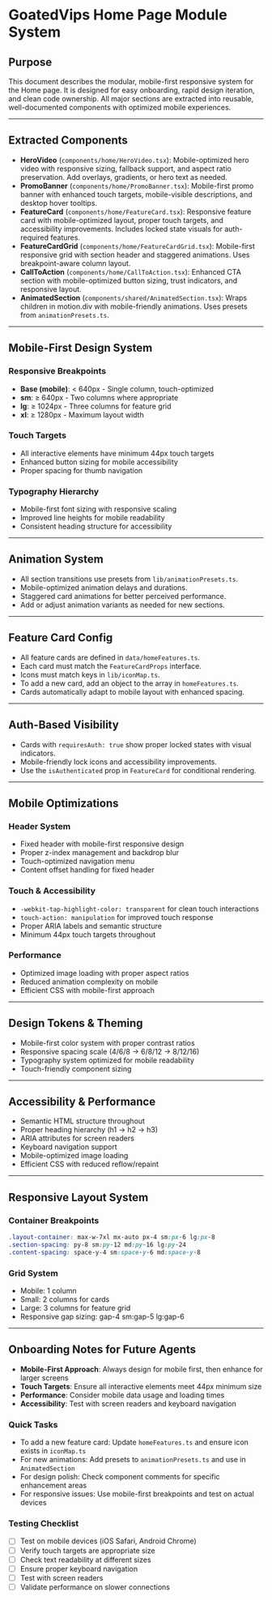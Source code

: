 # GoatedVips Home Page Module System

## Purpose

This document describes the modular, mobile-first responsive system for the Home page. It is designed for easy onboarding, rapid design iteration, and clean code ownership. All major sections are extracted into reusable, well-documented components with optimized mobile experiences.

---

## Extracted Components

- **HeroVideo** (`components/home/HeroVideo.tsx`): Mobile-optimized hero video with responsive sizing, fallback support, and aspect ratio preservation. Add overlays, gradients, or hero text as needed.
- **PromoBanner** (`components/home/PromoBanner.tsx`): Mobile-first promo banner with enhanced touch targets, mobile-visible descriptions, and desktop hover tooltips.
- **FeatureCard** (`components/home/FeatureCard.tsx`): Responsive feature card with mobile-optimized layout, proper touch targets, and accessibility improvements. Includes locked state visuals for auth-required features.
- **FeatureCardGrid** (`components/home/FeatureCardGrid.tsx`): Mobile-first responsive grid with section header and staggered animations. Uses breakpoint-aware column layout.
- **CallToAction** (`components/home/CallToAction.tsx`): Enhanced CTA section with mobile-optimized button sizing, trust indicators, and responsive layout.
- **AnimatedSection** (`components/shared/AnimatedSection.tsx`): Wraps children in motion.div with mobile-friendly animations. Uses presets from `animationPresets.ts`.

---

## Mobile-First Design System

### Responsive Breakpoints
- **Base (mobile)**: < 640px - Single column, touch-optimized
- **sm**: ≥ 640px - Two columns where appropriate
- **lg**: ≥ 1024px - Three columns for feature grid
- **xl**: ≥ 1280px - Maximum layout width

### Touch Targets
- All interactive elements have minimum 44px touch targets
- Enhanced button sizing for mobile accessibility
- Proper spacing for thumb navigation

### Typography Hierarchy
- Mobile-first font sizing with responsive scaling
- Improved line heights for mobile readability
- Consistent heading structure for accessibility

---

## Animation System

- All section transitions use presets from `lib/animationPresets.ts`.
- Mobile-optimized animation delays and durations.
- Staggered card animations for better perceived performance.
- Add or adjust animation variants as needed for new sections.

---

## Feature Card Config

- All feature cards are defined in `data/homeFeatures.ts`.
- Each card must match the `FeatureCardProps` interface.
- Icons must match keys in `lib/iconMap.ts`.
- To add a new card, add an object to the array in `homeFeatures.ts`.
- Cards automatically adapt to mobile layout with enhanced spacing.

---

## Auth-Based Visibility

- Cards with `requiresAuth: true` show proper locked states with visual indicators.
- Mobile-friendly lock icons and accessibility improvements.
- Use the `isAuthenticated` prop in `FeatureCard` for conditional rendering.

---

## Mobile Optimizations

### Header System
- Fixed header with mobile-first responsive design
- Proper z-index management and backdrop blur
- Touch-optimized navigation menu
- Content offset handling for fixed header

### Touch & Accessibility
- `-webkit-tap-highlight-color: transparent` for clean touch interactions
- `touch-action: manipulation` for improved touch response
- Proper ARIA labels and semantic structure
- Minimum 44px touch targets throughout

### Performance
- Optimized image loading with proper aspect ratios
- Reduced animation complexity on mobile
- Efficient CSS with mobile-first approach

---

## Design Tokens & Theming

- Mobile-first color system with proper contrast ratios
- Responsive spacing scale (4/6/8 → 6/8/12 → 8/12/16)
- Typography system optimized for mobile readability
- Touch-friendly component sizing

---

## Accessibility & Performance

- Semantic HTML structure throughout
- Proper heading hierarchy (h1 → h2 → h3)
- ARIA attributes for screen readers
- Keyboard navigation support
- Mobile-optimized image loading
- Efficient CSS with reduced reflow/repaint

---

## Responsive Layout System

### Container Breakpoints
```css
.layout-container: max-w-7xl mx-auto px-4 sm:px-6 lg:px-8
.section-spacing: py-8 sm:py-12 md:py-16 lg:py-24
.content-spacing: space-y-4 sm:space-y-6 md:space-y-8
```

### Grid System
- Mobile: 1 column
- Small: 2 columns for cards
- Large: 3 columns for feature grid
- Responsive gap sizing: gap-4 sm:gap-5 lg:gap-6

---

## Onboarding Notes for Future Agents

- **Mobile-First Approach**: Always design for mobile first, then enhance for larger screens
- **Touch Targets**: Ensure all interactive elements meet 44px minimum size
- **Performance**: Consider mobile data usage and loading times
- **Accessibility**: Test with screen readers and keyboard navigation

### Quick Tasks
- To add a new feature card: Update `homeFeatures.ts` and ensure icon exists in `iconMap.ts`
- For new animations: Add presets to `animationPresets.ts` and use in `AnimatedSection`
- For design polish: Check component comments for specific enhancement areas
- For responsive issues: Use mobile-first breakpoints and test on actual devices

### Testing Checklist
- [ ] Test on mobile devices (iOS Safari, Android Chrome)
- [ ] Verify touch targets are appropriate size
- [ ] Check text readability at different sizes
- [ ] Ensure proper keyboard navigation
- [ ] Test with screen readers
- [ ] Validate performance on slower connections 